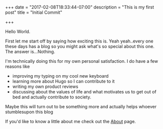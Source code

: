 +++
date = "2017-02-08T18:33:44-07:00"
description = "This is my first post"
title = "Initial Commit"

+++

Hello World.

First let me start off by saying how exciting this is. Yeah yeah..every one
these days has a blog so you might ask what's so special about this one. The
answer is...Nothing.

I'm technically doing this for my own personal satisfaction. I do have a few
reasons like

  - improving my typing on my cool new keyboard
  - learning more about Hugo so I can contribute to it
  - writing my own product reviews
  - discussing about the values of life and what motivates us to get out of bed
and actually contribute to society.

Maybe this will turn out to be something more and actually helps whoever
stumblesupon this blog

If you'd like to know a little about me check out the [About](/about) page.

